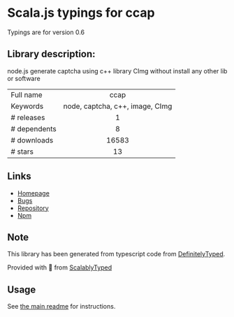 
# Scala.js typings for ccap

Typings are for version 0.6

## Library description:
node.js generate captcha using c++ library CImg without install any other lib or software

|                    |                 |
| ------------------ | :-------------: |
| Full name          | ccap |
| Keywords           | node, captcha, c++, image, CImg |
| # releases         | 1 |
| # dependents       | 8 |
| # downloads        | 16583 |
| # stars            | 13 |

## Links
- [Homepage](https://github.com/DoubleSpout/ccap)
- [Bugs](https://github.com/DoubleSpout/ccap/issues)
- [Repository](https://github.com/DoubleSpout/ccap)
- [Npm](https://www.npmjs.com/package/ccap)
    


## Note
This library has been generated from typescript code from [DefinitelyTyped](https://definitelytyped.org).

Provided with :purple_heart: from [ScalablyTyped](https://github.com/oyvindberg/ScalablyTyped)

## Usage
See [the main readme](../../readme.md) for instructions.


